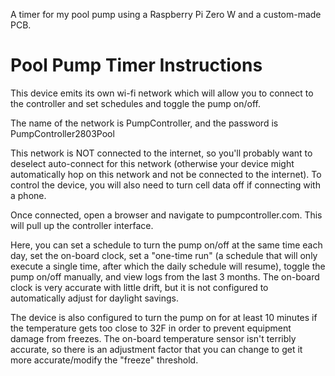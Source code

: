 <p>A timer for my pool pump using a Raspberry Pi Zero W and a custom-made PCB.</p>

# Pool Pump Timer Instructions

<p>This device emits its own wi-fi network which will allow you to connect to the controller and set schedules and toggle the pump on/off.</p>

<p>The name of the network is PumpController, and the password is PumpController2803Pool</p>
  
<p>This network is NOT connected to the internet, so you'll probably want to deselect auto-connect for this network (otherwise your device might automatically hop on this network and not be connected to the internet). To control the device, you will also need to turn cell data off if connecting with a phone.</p>

<p>Once connected, open a browser and navigate to pumpcontroller.com. This will pull up the controller interface.</p>

<p>Here, you can set a schedule to turn the pump on/off at the same time each day, set the on-board clock, set a "one-time run" (a schedule that will only execute a single time, after which the daily schedule will resume), toggle the pump on/off manually, and view logs from the last 3 months.
The on-board clock is very accurate with little drift, but it is not configured to automatically adjust for daylight savings.</p>

<p>The device is also configured to turn the pump on for at least 10 minutes if the temperature gets too close to 32F in order to prevent equipment damage from freezes.
The on-board temperature sensor isn't terribly accurate, so there is an adjustment factor that you can change to get it more accurate/modify the "freeze" threshold.</p>
